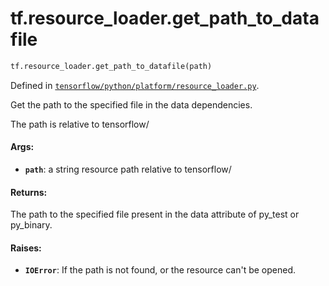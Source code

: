 <div itemscope itemtype="http://developers.google.com/ReferenceObject">
<meta itemprop="name" content="tf.resource_loader.get_path_to_datafile" />
<meta itemprop="path" content="Stable" />
</div>

# tf.resource_loader.get_path_to_datafile

``` python
tf.resource_loader.get_path_to_datafile(path)
```



Defined in [`tensorflow/python/platform/resource_loader.py`](https://www.tensorflow.org/code/tensorflow/python/platform/resource_loader.py).

Get the path to the specified file in the data dependencies.

The path is relative to tensorflow/

#### Args:

* <b>`path`</b>: a string resource path relative to tensorflow/


#### Returns:

The path to the specified file present in the data attribute of py_test
or py_binary.


#### Raises:

* <b>`IOError`</b>: If the path is not found, or the resource can't be opened.